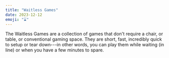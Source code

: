 ```yaml
---
title: "Waitless Games"
date: 2023-12-12
emoji: "⌛"
---
```


The Waitless Games are a collection of games that don't require a chair, or table, or conventional gaming space. They are short, fast, incredibly quick to setup or tear down---in other words, you can play them while waiting (in line) or when you have a few minutes to spare.